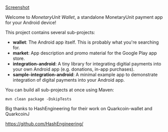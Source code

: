 [Screenshot](http://i.imgur.com/4R2aIuvl.jpg)


Welcome to _MonetaryUnit Wallet_, a standalone MonetaryUnit payment app for your Android device!

This project contains several sub-projects:

 * __wallet__:
     The Android app itself. This is probably what you're searching for.
 * __market__:
     App description and promo material for the Google Play app store.
 * __integration-android__:
     A tiny library for integrating digitial payments into your own Android app
     (e.g. donations, in-app purchases).
 * __sample-integration-android__:
     A minimal example app to demonstrate integration of digital payments into
     your Android app.

You can build all sub-projects at once using Maven:

`mvn clean package -DskipTests`

Big thanks to HashEngineering for their work on Quarkcoin-wallet and QuarkcoinJ

https://github.com/HashEngineering/


